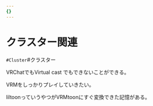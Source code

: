 ```yaml
---
{}
---
```

# クラスター関連

`#Cluster`\#クラスター

VRChatでもVirtual cast でもできないことができる。

VRMをしっかりプレイしていきたい。

liltoonっていうやつがVRMtoonにすぐ変換できた記憶がある。